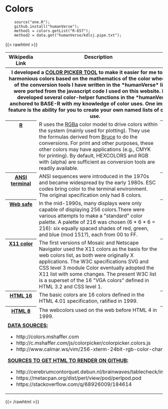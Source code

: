 # Colors 

```
	source("one.R");
	github.install("humanVerse");
	method1 = colors.getList("R-657");
	method2 = data.get("humanVerse/kdlsj.pipe.txt");
```

{{< rawhtml >}}
<DIV>
<TABLE>
<THEAD>
<TR>
<TH valign="top" align="center">Wikipedia Link</TH>			
<TH valign="top" align="center">Description</TH>
<TH valign="top" align="center">Color Library</TH>	
</TR>
</THEAD>
<TBODY>
<TR>
<TH colspan=3>
I developed a <a href="http://colors.mshaffer.com">COLOR PICKER TOOL</a> to make it easier for me to select harmonious colors based on the mathematics of the color wheel.  Most of the conversion tools I have written in the *humanVerse* library were ported from the javascript code I used on this website.  I have developed several color-helper functions in the *humanVerse* anchored to BASE-R with my knowledge of color uses.  One important feature is the ability for you to create your own named lists of colors to use.
</TH>
</TR>
<TR>
<TH valign="top" align="center"><a href="https://en.wikipedia.org/wiki/R_(programming_language)">R</a></TH>
<TD valign="top" align="left">
R uses the <a href="https://en.wikipedia.org/wiki/RGBA_color_model">RGBa</a> color model to drive colors within the system (mainly used for plotting).  They use the formulas derived from <a href="http://www.brucelindbloom.com/index.html?Eqn_RGB_to_XYZ.html">Bruce</a> to do the conversions.  For print and other purposes, these other colors may have applications (e.g., CMYK for printing).  By default, HEXCOLORS and RGB with (alpha) are sufficient as conversion tools are readily available. 
</TD>	
<TH valign="top" align="center"><a href="https://raw.githubusercontent.com/MonteShaffer/humanVerse.data/main/-colors-/COLORS_R-657.txt">R-657</a></TH>
</TR>

<TR>
<TH valign="top" align="center"><a href="https://en.wikipedia.org/wiki/ANSI_escape_code#8-bit">ANSI terminal</a></TH>
<TD valign="top" align="left">
ANSI sequences were introduced in the 1970s and became widespread  by the early 1980s. ESC codes bring color to the terminal environment.  The original specification only had 8 colors.
</TD>	
<TH valign="top" align="center"><a href="https://raw.githubusercontent.com/MonteShaffer/humanVerse.data/main/-colors-/COLORS_ANSI-256.txt">ANSI-256</a></TH>
</TR>
<TR>
<TH valign="top" align="center"><a href="https://en.wikipedia.org/wiki/Web_colors#Web-safe_colors">Web safe</a></TH>
<TD valign="top" align="left">
In the mid-1990s, many displays were only capable of displaying 256 colors.There were various attempts to make a "standard" color palette. A palette of 216 was chosen (6 * 6 * 6 = 216):  six equally spaced shades of red, green, and blue (mod 151?), each from 00 to FF.
</TD>	
<TH valign="top" align="center"><a href="https://raw.githubusercontent.com/MonteShaffer/humanVerse.data/main/-colors-/COLORS_WEB-216.txt">WEB-216</a></TH>
</TR>
<TR>
<TH valign="top" align="center"><a href="https://en.wikipedia.org/wiki/X11_color_names#Color_name_chart">X11 color</a></TH>
<TD valign="top" align="left">
The first versions of Mosaic and Netscape Navigator used the X11 colors as the basis for the web colors list, as both were originally X applications. The W3C specifications SVG and CSS level 3 module Color eventually adopted the X11 list with some changes. The present W3C list is a superset of the 16 "VGA colors" defined in HTML 3.2 and CSS level 1.
</TD>	
<TH valign="top" align="center"><a href="https://raw.githubusercontent.com/MonteShaffer/humanVerse.data/main/-colors-/COLORS_X11-141.txt">X11-141</a></TH>
</TR>
<TR>
<TH valign="top" align="center"><a href="https://en.wikipedia.org/wiki/Web_colors#Basic_colors">HTML 16</a></TH>
<TD valign="top" align="left">
The basic colors are 16 colors defined in the HTML 4.01 specification, ratified in 1999.
</TD>	
<TH valign="top" align="center"><a href="https://raw.githubusercontent.com/MonteShaffer/humanVerse.data/main/-colors-/COLORS_HTML-16.txt">HTML-16</a></TH>
</TR>
<TR>
<TH valign="top" align="center"><a href="https://en.wikipedia.org/wiki/List_of_software_palettes">HTML 8</a></TH>
<TD valign="top" align="left">
The webcolors used on the web before HTML 4 in 1999. 
</TD>	
<TH valign="top" align="center"><a href="https://raw.githubusercontent.com/MonteShaffer/humanVerse.data/main/-colors-/COLORS_HTML-8.txt">HTML-8</a></TH>
</TR>
<TR>
<TD align="left" valign="top" colspan=3>
<B><U>DATA SOURCES:</U></B>
<ul>
<li>http://colors.mshaffer.com</li>
<li>http://c.mshaffer.com/js/colorpicker/colorpicker.colors.js</li>
<li>http://www.calmar.ws/vim/256-xterm-24bit-rgb-color-chart.html</li>
</ul>
<B><U>SOURCES TO GET HTML TO RENDER ON GITHUB:</U></B>
<ul>
<li>http://cerebrumcontorquet.debun.nl/brainwaves/tablecheck/index.php</li>
<li>https://metacpan.org/dist/perl/view/pod/perlpod.pod</li>
<li>https://stackoverflow.com/q/68926009/184614</li>
</ul>
</TD>
</TR>
</TBODY>
</TABLE>
</DIV>
{{< /rawhtml >}}

